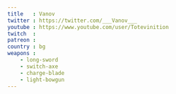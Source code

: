 ```yaml
---
title   : Vanov
twitter : https://twitter.com/___Vanov___
youtube : https://www.youtube.com/user/Totevinition
twitch  :
patreon :
country : bg
weapons :
    - long-sword
    - switch-axe
    - charge-blade
    - light-bowgun
---
```

